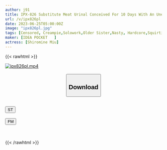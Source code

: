 ```yaml
---
author: j91
title: IPX-826 Substitute Meat Urinal Conceived For 10 Days With An Unequaled Gangster Who Does Not End Even If Ejaculated Or Ejaculated Miu Shiramine
url: /v/ipx826pl
date: 2023-06-25T05:00:00Z
image: "ipx826pl.jpg"
tags: [Censored, Creampie,Solowork,Older Sister,Nasty, Hardcore,Squirting,Digital Mosaic	]
maker: [IDEA POCKET   ]
actress: [Shiromine Miu]
---
```



{{< rawhtml >}}

<div class="video" data-videoid="MrbAV6JRDpHm3mL">
    <a href="javascript:;">
        <img src="/v/ipx826pl/ipx826pl.jpg" width="WIDTH" height="HEIGHT" alt="ipx826pl.mp4" loading="lazy">
    </a>
</div>

<script type="text/javascript" src="https://j91.asia/asset/on-demand-st.js"></script>

<br>
  <link rel="stylesheet" href="https://j91.asia/asset/bs5.css">
  
  <center>
  <button class="btn btn-primary" type="button" data-bs-toggle="collapse" data-bs-target=".multi-collapse" aria-expanded="false" aria-controls="multiCollapseExample1 multiCollapseExample2"><h2>Download</h2></button></center>
</p>
<div class="row">
  <div class="col">
    <div class="collapse multi-collapse" id="multiCollapseExample1">
      <div class="card card-body">
	      	      <br>
<div class="buttons">  
<a href="https://streamtape.to/v/MrbAV6JRDpHm3mL" target="_blank"><button class="btn-hover color-3"><i class="fa fa-download"></i> ST</button></a></div>
    </div>
  </div>
</div>
  <div class="col">
    <div class="collapse multi-collapse" id="multiCollapseExample2">
      <div class="card card-body">
	      <br>
<div class="buttons">
    <a href="https://filemoon.sx/d/4ooys6s0zec7" target="_blank"><button class="btn-hover color-8"><i class="fa fa-download"></i> FM</button></a></div>
<br><br>
      </div>
    </div>
  </div>
</div>

{{< /rawhtml >}}